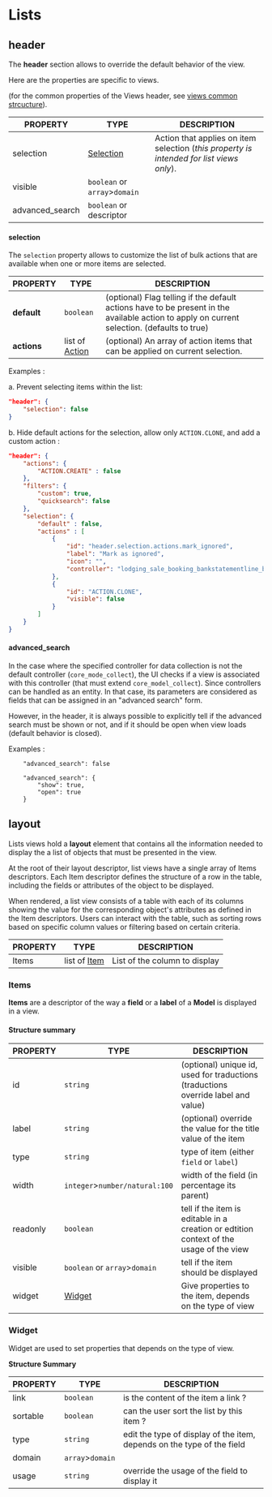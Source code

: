 # Lists

## header

The **header** section allows to override the default behavior of the view.

Here are the properties are specific to views.

(for the common properties of the Views header, see [views common strcucture](./common-structure)).

| **PROPERTY** | **TYPE** | **DESCRIPTION**                                              |
| ------------ | ---- | ------------------------------------------------------------ |
| selection | [Selection](#selection) | Action that applies on item selection (*this property is intended for list views only*). |
| visible      | `boolean` or `array`>`domain`                  | |
| advanced_search | `boolean` or descriptor |  |




#### selection
The `selection` property allows to customize the list of bulk actions that are available when one or more items are selected.

| **PROPERTY** | **TYPE** |**DESCRIPTION**                                              |
| ------------ | ------------------------------------------------------------ | ----- |
| **default**  | `boolean` | (optional) Flag telling if the default actions have to be present in the available action to apply on current selection. (defaults to true) |
| **actions**  | list of [Action](#action) |(optional) An array of action items that can be applied on current selection. |


Examples :

a. Prevent selecting items within the list:

```json
"header": {
    "selection": false
}
```

b. Hide default actions for the selection, allow only `ACTION.CLONE`, and add a custom action :

```json
"header": {
    "actions": {
        "ACTION.CREATE" : false
    },
    "filters": {
        "custom": true,
        "quicksearch": false
    },
    "selection": {
        "default" : false,
        "actions" : [
            {
                "id": "header.selection.actions.mark_ignored",
                "label": "Mark as ignored",
                "icon": "",
                "controller": "lodging_sale_booking_bankstatementline_bulk-ignore"
            },
            {
                "id": "ACTION.CLONE",
                "visible": false
            }
        ]
    }
}
```

#### advanced_search
In the case where the specified controller for data collection is not the default controller (`core_mode_collect`), the UI checks if a view is associated with this controller (that must extend `core_model_collect`). Since controllers can be handled as an entity. In that case, its parameters are considered as fields that can be assigned in an "advanced search" form.

However, in the header, it is always possible to explicitly tell if the advanced search must be shown or not, and if it should be open when view loads (default behavior is closed).

Examples : 
```
    "advanced_search": false
```

```
    "advanced_search": {
        "show": true,
        "open": true
    }
```




## layout 
Lists views hold a **layout**  element that contains all the information needed to display the a list of objects that must be presented  in the view.

At the root of their layout descriptor, list views have a single array of Items descriptors. Each Item descriptor defines the structure of a row in the table, including the fields or attributes of the object to be displayed.

When rendered, a list view consists of a table with each of its columns showing the value for the corresponding object's attributes as defined in the Item descriptors. Users can interact with the table, such as sorting rows based on specific column values or filtering based on certain criteria.

| **PROPERTY** | **TYPE** |**DESCRIPTION**                                              |
| ------------ | ------------------------------------------------------------ | ----- |
| Items | list of [Item](#item) | List of the column to display |



### Items


**Items** are a descriptor of the way a **field** or a **label** of a **Model** is displayed in a view.

#### Structure summary

| **PROPERTY** | **TYPE** |**DESCRIPTION**                                              |
| ------------ | ------------------------------------------------------------ | ----- |
| id | `string` | (optional) unique id, used for traductions (traductions override label and value) |
| label | `string` | (optional) override the value for the title value of the item |
| type | `string` | type of item (either `field` or `label`) |
| width |  `integer`>`number/natural:100`| width of the field (in percentage its parent) |
| readonly | `boolean` | tell if the item is editable in a creation or edtition context of the usage of the view |
| visible | `boolean` or `array`>`domain` | tell if the item should be displayed |
| widget | [Widget](#widget) | Give properties to the item, depends on the type of view |



### Widget

Widget are used to set properties that depends on the type of view.

**Structure Summary**



| **PROPERTY** | **TYPE** |**DESCRIPTION**                                              |
| ------------ | ------------------------------------------------------------ | ----- |
| link | `boolean` | is the content of the item a link ? |
| sortable | `boolean`| can the user sort the list by this item ? |
| type | `string` | edit the type of display of the item, depends on the type of the field |
| domain | `array`>`domain` | |
| usage | `string` | override the usage of the field to display it|



